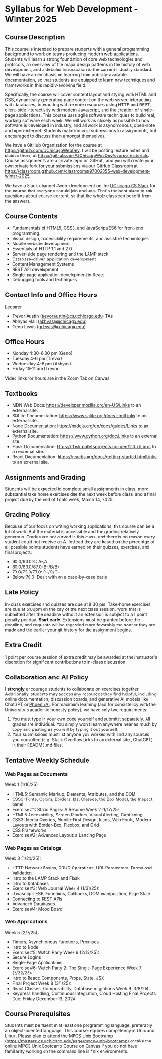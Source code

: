 # Syllabus for Web Development - Winter 2025

## Course Description
This course is intended to prepare students with a general programming background to work on teams producing modern web applications. Students will learn a strong foundation of core web technologies and protocols, an overview of the major design patterns in the history of web development, and a detailed introduction to the current industry standard. We will have an emphasis on learning from publicly-available documentation, so that students are equipped to learn new techniques and frameworks in this rapidly-evolving field.

Specifically, the course will cover content layout and styling with HTML and CSS, dynamically generating page content on the web server, interacting with databases, interacting with remote resources using HTTP and REST, client-side interactivity with modern Javascript, and the creation of single-page applications.
This course uses agile software techniques to build real, working software each week. We will work as closely as possible to how software is developed in industry, and all work is asynchronous, open-note and open-internet. Students make indivual submissions to assignments, but encouraged to discuss them amongst themselves.

We have a GitHub Organization for the course at https://github.com/UChicagoWebDev. I will be posting lecture notes and slaides there, at https://github.com/UChicagoWebDev/course_materials. Course assignments are a private repo on GitHub, and you will create your own private fork for your submissions via our GitHub Classroom at https://classroom.github.com/classrooms/97002355-web-development-winter-2025.

We have a Slack channel #web-development on the [UChicago CS Slack](https://cs-uchicago.slack.com) for the course that everyone should join and use. That's the best place to ask questions about course content, so that the whole class can benefit from the answers.

## Course Contents
- Fundamentals of HTML5, CSS3, and JavaScript/ES6 for front-end programming
- Visual design, accessibility requirements, and assistive technologies
- Mobile website development
- Essentials of HTTP 1.1 and 2.0
- Server-side page rendering and the LAMP stack
- Database-driven application development
- Content Management Systems
- REST API development
- Single-page application development in React
- Debugging tools and techniques

## Contact Info and Office Hours
Lecturer
- Trevor Austin (trevoraustin@cs.uchicago.edu)
TAs
- Abhyas Mall (abhyas@uchicago.edu)
- Geno Lewis (grlewis@uchicago.edu)

## Office Hours
- Monday 4:30-6:30 pm (Geno)
- Tuesday 4-6 pm (Trevor) 
- Wednesday 4-6 pm (Abhyas)
- Friday 10-11 am (Trevor)

Video links for hours are in the Zoom Tab on Canvas

## Textbooks
- MDN Web Docs: https://developer.mozilla.org/en-US/Links to an external site.
- SQLite Documentation: https://www.sqlite.org/docs.htmlLinks to an external site.
- Node Documentation: https://nodejs.org/en/docs/guides/Links to an external site.
- Python Documentation: https://www.python.org/doc/Links to an external site.
- Flask Documentation: https://flask.palletsprojects.com/en/2.0.x/Links to an external site.
- React Documentation: https://reactjs.org/docs/getting-started.htmlLinks to an external site.

## Assignments and Grading
Students will be expected to complete small assignments in class, more substantial take home exercises due the next week before class, and a final project due by the end of finals week, March 14, 2025.

## Grading Policy
Because of our focus on writing working applications, this course can be a lot of work. But the material is accessible and the grading relatively generous. Grades are not curved in this class, and there is no reason every student could not receive an A. Instead they are based on the percentge of all possible points students have earned on their quizzes, exercises, and final projects:
- 90.0/93.0%: A-/A
- 80.0/83.0/87.0: B-/B/B+
- 70.0/73.0/77.0: C-/C/C+
- Below 70.0: Dealt with on a case-by-case basis

## Late Policy
In-class exercises and quizzes are due at 8:30 pm. Take-home exercises are due at 5:00pm on the day of the next class session. Work that is submitted after the deadline without an extension is subject to a 1 point penalty per day. **Start early**. Extensions must be granted before the deadline, and requests will be regarded more favorably the sooner they are made and the earlier your git history for the assignment begins.

## Extra Credit
1 point per course session of extra credit may be awarded at the instructor's discretion for significant contributions to in-class discussion.

## Collaboration and AI Policy
I **strongly** encourage students to collaborate on exercises together. Additionally, students may access any resources they find helpful, including online documentation, discussion boards, and generative AI models like ChatGPT or [PhoenixAI](https://phoenixai.uchicago.edu/). For maximum learning (and for consistency with the University's academic honesty policy), we have only two requirements:
1. You must type in your own code yourself and submit it separately. All grades are individual. You simply won't learn anywhere near as much by copy and pasting as you will by typing it out yourself.
1. Your submissions must list anyone you worked with and any sources you consulted (e.g. Stack OverflowLinks to an external site., ChatGPT) in their README.md files.

## Tentative Weekly Schedule

### Web Pages as Documents
Week 1 (1/10/25)
- HTML5: Semantic Markup, Elements, Attributes, and the DOM
- CSS3: Fonts, Colors, Borders, Ids, Classes, the Box Model, the Inspect panel
- Exercise #1: Static Pages: A Resume
Week 2 (1/17/25)
- HTML5 Accessibility, Screen Readers, Visual Alerting, Captioning
- CSS3: Media Queries, Mobile-First Design, Icons, Web Fonts, Modern Layouts with Border-Box, Flexbox, and Grid
- CSS Frameworks
- Exercise #2: Advanced Layout: a Landing Page

### Web Pages as Catalogs
Week 3 (1/24/25):
- HTTP Network Basics, CRUD Operations, URL Parameters, Forms and Validation
- Intro to the LAMP Stack and Flask
- Intro to Databases
- Exercise #3: Web Journal
Week 4 (1/31/25):
- Javascript: ES6, Functions, Callbacks, DOM manipulation, Page State
- Connecting to REST APIs
- Advanced Databases
- Exercise #4: Mood Board

### Web Applications
Week 5 (2/7/25):
- Timers, Asynchronous Functions, Promises
- Intro to Node
- Exercise #5: Watch Party
Week 6 (2/15/25):
- Secure Logins
- Single-Page Applications
- Exercise #6: Watch Party 2: The Single-Page Experience
Week 7 (2/22/25):
- Intro to React: Components, Props, State, JSX
- Final Project
Week 8 (3/1/25):
- React Classes, Composability, Database migrations
Week 9 (3/8/25):
- Keypress handling, Continuous Integration, Cloud Hosting
Final Projects Due: Friday December 13, 2024

## Course Prerequisites
Students must be fluent in at least one programming language, preferably an object-oriented language. This course requires competency in Unix and Linux. Please plan to attend the MPCS Unix Bootcamp (https://masters.cs.uchicago.edu/page/mpcs-unix-bootcamp) or take the online MPCS Unix Bootcamp Course on Canvas if you do not have familiarity working on the command line in *nix environments.